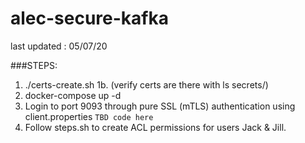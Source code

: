 # alec-secure-kafka

last updated : 05/07/20

###STEPS:
1. ./certs-create.sh
1b. (verify certs are there with ls secrets/)
2. docker-compose up -d
3. Login to port 9093 through pure SSL (mTLS) authentication using client.properties
`TBD code here`
4. Follow steps.sh to create ACL permissions for users Jack & Jill.
